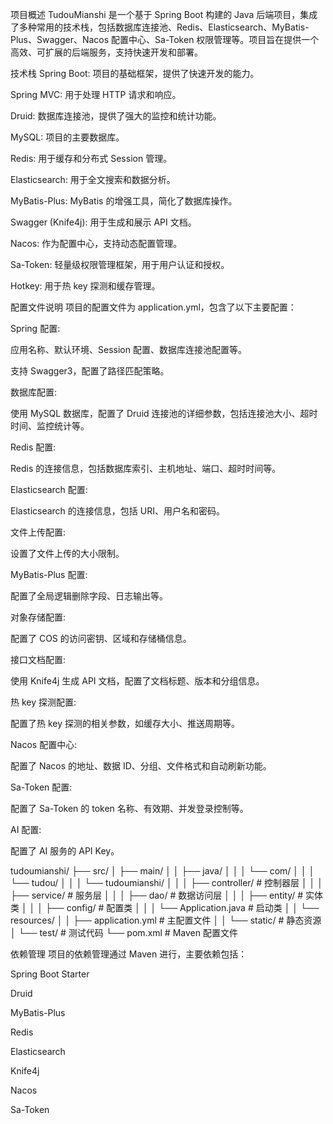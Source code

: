 项目概述
TudouMianshi 是一个基于 Spring Boot 构建的 Java 后端项目，集成了多种常用的技术栈，包括数据库连接池、Redis、Elasticsearch、MyBatis-Plus、Swagger、Nacos 配置中心、Sa-Token 权限管理等。项目旨在提供一个高效、可扩展的后端服务，支持快速开发和部署。

技术栈
Spring Boot: 项目的基础框架，提供了快速开发的能力。

Spring MVC: 用于处理 HTTP 请求和响应。

Druid: 数据库连接池，提供了强大的监控和统计功能。

MySQL: 项目的主要数据库。

Redis: 用于缓存和分布式 Session 管理。

Elasticsearch: 用于全文搜索和数据分析。

MyBatis-Plus: MyBatis 的增强工具，简化了数据库操作。

Swagger (Knife4j): 用于生成和展示 API 文档。

Nacos: 作为配置中心，支持动态配置管理。

Sa-Token: 轻量级权限管理框架，用于用户认证和授权。

Hotkey: 用于热 key 探测和缓存管理。

配置文件说明
项目的配置文件为 application.yml，包含了以下主要配置：

Spring 配置:

应用名称、默认环境、Session 配置、数据库连接池配置等。

支持 Swagger3，配置了路径匹配策略。

数据库配置:

使用 MySQL 数据库，配置了 Druid 连接池的详细参数，包括连接池大小、超时时间、监控统计等。

Redis 配置:

Redis 的连接信息，包括数据库索引、主机地址、端口、超时时间等。

Elasticsearch 配置:

Elasticsearch 的连接信息，包括 URI、用户名和密码。

文件上传配置:

设置了文件上传的大小限制。

MyBatis-Plus 配置:

配置了全局逻辑删除字段、日志输出等。

对象存储配置:

配置了 COS 的访问密钥、区域和存储桶信息。

接口文档配置:

使用 Knife4j 生成 API 文档，配置了文档标题、版本和分组信息。

热 key 探测配置:

配置了热 key 探测的相关参数，如缓存大小、推送周期等。

Nacos 配置中心:

配置了 Nacos 的地址、数据 ID、分组、文件格式和自动刷新功能。

Sa-Token 配置:

配置了 Sa-Token 的 token 名称、有效期、并发登录控制等。

AI 配置:

配置了 AI 服务的 API Key。


tudoumianshi/
├── src/
│   ├── main/
│   │   ├── java/
│   │   │   └── com/
│   │   │       └── tudou/
│   │   │           └── tudoumianshi/
│   │   │               ├── controller/        # 控制器层
│   │   │               ├── service/           # 服务层
│   │   │               ├── dao/               # 数据访问层
│   │   │               ├── entity/            # 实体类
│   │   │               ├── config/            # 配置类
│   │   │               └── Application.java   # 启动类
│   │   └── resources/
│   │       ├── application.yml                # 主配置文件
│   │       └── static/                        # 静态资源
│   └── test/                                  # 测试代码
└── pom.xml                                    # Maven 配置文件


依赖管理
项目的依赖管理通过 Maven 进行，主要依赖包括：

Spring Boot Starter

Druid

MyBatis-Plus

Redis

Elasticsearch

Knife4j

Nacos

Sa-Token

